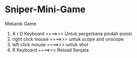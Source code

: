 # Sniper-Mini-Game

Mekanik Game 
1. A / D Keyboard      ====>>> Untuk pergerkana pindah posisi
2. right click mouse   ====>>> untuk scope and unscope
3. left click mouse    ====>>> untuk shot
4. R Keyboard          ====>>> Reload Senjata

